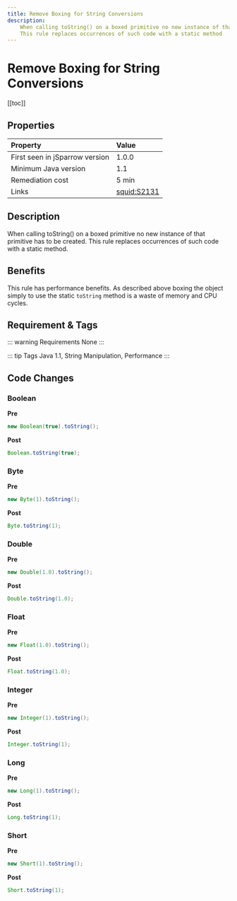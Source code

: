 ```yaml
---
title: Remove Boxing for String Conversions
description:
    When calling toString() on a boxed primitive no new instance of that primitive has to be created. 
    This rule replaces occurrences of such code with a static method
---
```


# Remove Boxing for String Conversions

[[toc]]

## Properties

| Property                        | Value |
|:------------------------------- |:----- |
| First seen in jSparrow version  | 1.0.0 |
| Minimum Java version            | 1.1   |
| Remediation cost                | 5 min |
| Links                           | [squid:S2131](https://sonarcloud.io/organizations/default/rules?languages=java&open=squid%3AS2131&q=squid%3AS2131) |

## Description

When calling toString() on a boxed primitive no new instance of that primitive has to be created. 
This rule replaces occurrences of such code with a static method. 

## Benefits

This rule has performance benefits. 
As described above boxing the object simply to use the static `toString` method is a waste of memory and CPU cycles.

## Requirement & Tags

::: warning Requirements
None
:::

::: tip Tags
Java 1.1, String Manipulation, Performance
:::

## Code Changes

### Boolean
__Pre__ 
```java
new Boolean(true).toString();
```
__Post__
```java
Boolean.toString(true);
```

### Byte
__Pre__ 
```java
new Byte(1).toString();
```
__Post__
```java
Byte.toString(1);
```

### Double
__Pre__ 
```java
new Double(1.0).toString();
```
__Post__
```java
Double.toString(1.0);
```

### Float
__Pre__ 
```java
new Float(1.0).toString();
```
__Post__
```java
Float.toString(1.0);
```

### Integer
__Pre__ 
```java
new Integer(1).toString();
```
__Post__
```java
Integer.toString(1);
```

### Long
__Pre__ 
```java
new Long(1).toString();
```
__Post__
```java
Long.toString(1);
```

### Short
__Pre__ 
```java
new Short(1).toString();
```
__Post__
```java
Short.toString(1);
```
